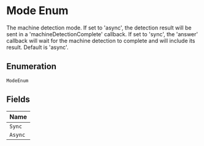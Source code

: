 
# Mode Enum

The machine detection mode. If set to 'async', the detection result will be sent in a 'machineDetectionComplete' callback. If set to 'sync', the 'answer' callback will wait for the machine detection to complete and will include its result. Default is 'async'.

## Enumeration

`ModeEnum`

## Fields

| Name |
|  --- |
| `Sync` |
| `Async` |

